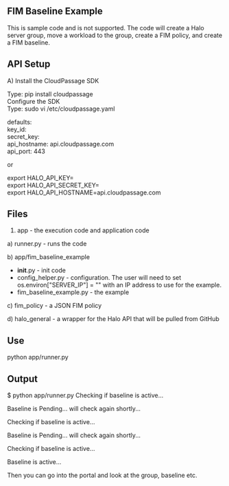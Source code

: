 FIM Baseline Example
-

This is sample code and is not supported.  The code will create a Halo server group, move a workload to the group,
create a FIM policy, and create a FIM baseline.

API Setup
-

A) Install the CloudPassage SDK

Type: pip install cloudpassage  
Configure the SDK  
Type: sudo vi /etc/cloudpassage.yaml  

defaults:  
  key_id:   
  secret_key:   
api_hostname:   api.cloudpassage.com  
api_port: 443

or

export HALO_API_KEY=  
export HALO_API_SECRET_KEY=  
export HALO_API_HOSTNAME=api.cloudpassage.com  

Files
-

1) app - the execution code and application code

a) runner.py - runs the code

b) app/fim_baseline_example

- __init__.py - init code
- config_helper.py - configuration.  The user will need to set os.environ["SERVER_IP"] = "" with an IP address to use
for the example.
- fim_baseline_example.py - the example

c) fim_policy - a JSON FIM policy

d) halo_general - a wrapper for the Halo API that will be pulled from GitHub

Use
-

python app/runner.py

Output
-

$ python app/runner.py
Checking if baseline is active...

Baseline is Pending... will check again shortly...

Checking if baseline is active...

Baseline is Pending... will check again shortly...

Checking if baseline is active...

Baseline is active...

Then you can go into the portal and look at the group, baseline etc.
